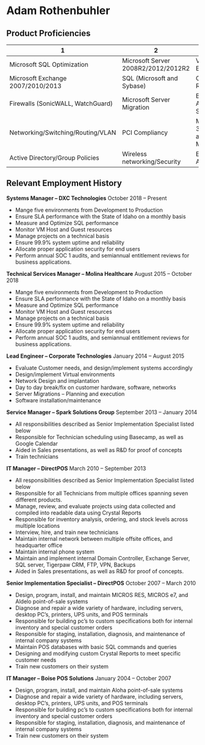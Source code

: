 # Adam Rothenbuhler

## Product Proficiencies
 1 | 2 | 3
------------ | ------------- | -------------
Microsoft SQL Optimization | Microsoft Server 2008R2/2012/2012R2 | VMWare ESXi
Microsoft Exchange 2007/2010/2013 | SQL (Microsoft and Sybase) | Crystal Reports
Firewalls (SonicWALL, WatchGuard) | Microsoft Server Migration | Backup – Acronis, Symantec
Networking/Switching/Routing/VLAN | PCI Compliancy | Microsoft 365 Suite and Migration
Active Directory/Group Policies | Wireless networking/Security | Enterprise Antivirus

## Relevant Employment History
	
**Systems Manager – DXC Technologies**
October 2018 – Present
* Mange five environments from Development to Production
* Ensure SLA performance with the State of Idaho on a monthly basis
* Measure and Optimize SQL performance
* Monitor VM Host and Guest resources
* Manage projects on a technical basis
* Ensure 99.9% system uptime and reliability
* Allocate proper application security for end users
* Perform annual SOC 1 audits, and semiannual entitlement reviews for business applications.

**Technical Services Manager – Molina Healthcare** 
August 2015 – October 2018
* Mange five environments from Development to Production
* Ensure SLA performance with the State of Idaho on a monthly basis
* Measure and Optimize SQL performance
* Monitor VM Host and Guest resources
* Manage projects on a technical basis
* Ensure 99.9% system uptime and reliability
* Allocate proper application security for end users
* Perform annual SOC 1 audits, and semiannual entitlement reviews for business applications.

**Lead Engineer – Corporate Technologies**
January 2014 – August 2015
* Evaluate Customer needs, and design/implement systems accordingly
* Design/implement Virtual environments
* Network Design and implantation
* Day to day break/fix on customer hardware, software, networks
* Server Migrations – Planning and execution
* Software installation/maintenance

**Service Manager – Spark Solutions Group**
September 2013 – January 2014
* All responsibilities described as Senior Implementation Specialist listed below
* Responsible for Technician scheduling using Basecamp, as well as Google Calendar
* Aided in Sales presentations, as well as R&D for proof of concepts
* Train technicians

**IT Manager – DirectPOS**
 March 2010 – September 2013
* All responsibilities described as Senior Implementation Specialist listed below
* Responsible for all Technicians from multiple offices spanning seven different products.
* Manage, review, and evaluate projects using data collected and compiled into readable data using Crystal Reports
* Responsible for inventory analysis, ordering, and stock levels across multiple locations
* Interview, hire, and train new technicians
* Maintain internal network between multiple offsite offices, and headquarter office
* Maintain internal phone system
* Maintain and implement internal Domain Controller, Exchange Server, SQL server, Tigerpaw CRM, FTP, VPN, Backups
* Aided in Sales presentations, as well as R&D for proof of concepts.

**Senior Implementation Specialist – DirectPOS**
October 2007 – March 2010
* Design, program, install, and maintain MICROS RES, MICROS e7, and Aldelo point-of-sale systems
* Diagnose and repair a wide variety of hardware, including servers, desktop PC’s, printers, UPS units, and POS terminals
* Responsible for building pc’s to custom specifications both for internal inventory and special customer orders
* Responsible for staging, installation, diagnosis, and maintenance of internal company systems
* Maintain POS databases with basic SQL commands and queries
* Designing and modifying custom Crystal Reports to meet specific customer needs
* Train new customers on their system

**IT Manager – Boise POS Solutions**
January 2004 – October 2007
* Design, program, install, and maintain Aloha point-of-sale systems
* Diagnose and repair a wide variety of hardware, including servers, desktop PC’s, printers, UPS units, and POS terminals
* Responsible for building pc’s to custom specifications both for internal inventory and special customer orders
* Responsible for staging, installation, diagnosis, and maintenance of internal company systems
* Train new customers on their system

